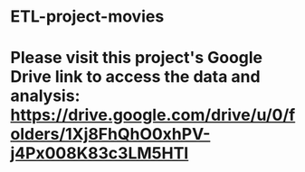 # ETL-project-movies

# Please visit this project's Google Drive link to access the data and analysis: https://drive.google.com/drive/u/0/folders/1Xj8FhQhO0xhPV-j4Px008K83c3LM5HTI
